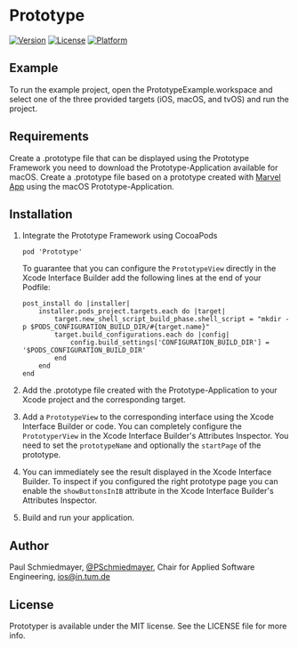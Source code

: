 # Prototype

[![Version](https://img.shields.io/cocoapods/v/Prototype.svg?style=flat)](http://cocoapods.org/pods/Prototype)
[![License](https://img.shields.io/cocoapods/l/Prototype.svg?style=flat)](http://cocoapods.org/pods/Prototype)
[![Platform](https://img.shields.io/cocoapods/p/Prototype.svg?style=flat)](http://cocoapods.org/pods/Prototype)

## Example

To run the example project, open the PrototypeExample.workspace and select one of the three provided targets (iOS, macOS, and tvOS) and run the project.

## Requirements

Create a .prototype file that can be displayed using the Prototype Framework you need to download the Prototype-Application available for macOS.
Create a .prototype file based on a prototype created with [Marvel App](https://marvelapp.com) using the macOS Prototype-Application.

## Installation

1. Integrate the Prototype Framework using CocoaPods

    ```
    pod 'Prototype'
    ```

    To guarantee that you can configure the `PrototypeView` directly in the Xcode Interface Builder add the following lines at the end of your Podfile:

    ```
    post_install do |installer|
        installer.pods_project.targets.each do |target|
            target.new_shell_script_build_phase.shell_script = "mkdir -p $PODS_CONFIGURATION_BUILD_DIR/#{target.name}"
            target.build_configurations.each do |config|
                config.build_settings['CONFIGURATION_BUILD_DIR'] = '$PODS_CONFIGURATION_BUILD_DIR'
            end
        end
    end
    ```

2. Add the .prototype file created with the Prototype-Application to your Xcode project and the corresponding target.
3. Add a `PrototypeView` to the corresponding interface using the Xcode Interface Builder or code. You can completely configure the `PrototyperView` in the Xcode Interface Builder's Attributes Inspector. You need to set the `prototypeName` and optionally the `startPage` of the prototype.
4. You can immediately see the result displayed in the Xcode Interface Builder. To inspect if you configured the right prototype page you can enable the `showButtonsInIB` attribute in the Xcode Interface Builder's Attributes Inspector.
5. Build and run your application.

## Author

Paul Schmiedmayer, [@PSchmiedmayer](https://twitter.com/PSchmiedmayer), Chair for Applied Software Engineering, ios@in.tum.de

## License

Prototyper is available under the MIT license. See the LICENSE file for more info.
